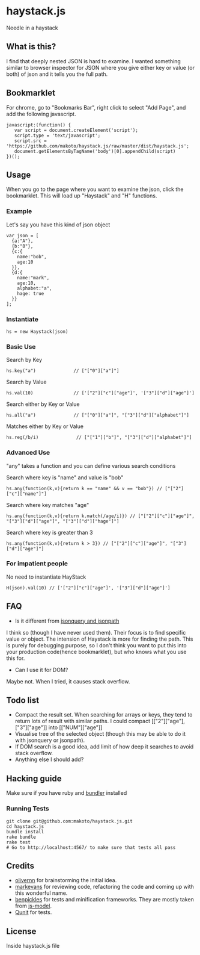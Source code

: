 # haystack.js

Needle in a haystack

## What is this?

I find that deeply nested JSON is hard to examine. I wanted something similar to browser inspector for JSON where you give either key or value (or both) of json and it tells you the full path.

## Bookmarklet

For chrome, go to "Bookmarks Bar", right click to select "Add Page", and add the following javascript.

    javascript:(function() {
       var script = document.createElement('script');
       script.type = 'text/javascript';
       script.src = 'https://github.com/makoto/haystack.js/raw/master/dist/haystack.js';
       document.getElementsByTagName('body')[0].appendChild(script)
    })();

## Usage

When you go to the page where you want to examine the json, click the bookmarklet. This will load up "Haystack" and "H" functions.

### Example

Let's say you have this kind of json object

    var json = [
      {a:"A"},
      {b:"B"},
      {c:{
        name:"bob",
        age:10
      }},
      {d:{
        name:"mark",
        age:10,
        alphabet:"a",
        hage: true
      }}
    ];

### Instantiate

    hs = new Haystack(json)

### Basic Use

Search by Key

    hs.key("a")              // ["["0"]["a"]"]

Search by Value

    hs.val(10)               // ['["2"]["c"]["age"]', '["3"]["d"]["age"]']

Search either by Key or Value

    hs.all("a")              // ["["0"]["a"]", "["3"]["d"]["alphabet"]"]

Matches either by Key or Value

    hs.reg(/b/i)              // ["["1"]["b"]", "["3"]["d"]["alphabet"]"]

### Advanced Use

"any" takes a function and you can define various search conditions

Search where key is "name" and value is "bob"

    hs.any(function(k,v){return k == "name" && v == "bob"}) // ["["2"]["c"]["name"]"]
    

Search where key matches "age"

    hs.any(function(k,v){return k.match(/age/i)}) // ["["2"]["c"]["age"]", "["3"]["d"]["age"]", "["3"]["d"]["hage"]"]


Search where key is greater than 3

    hs.any(function(k,v){return k > 3}) // ["["2"]["c"]["age"]", "["3"]["d"]["age"]"]

### For impatient people

No need to instantiate HayStack

    H(json).val(10) // ['["2"]["c"]["age"]', '["3"]["d"]["age"]']

## FAQ

- Is it different from [jsonquery and jsonpath](http://www.sitepen.com/blog/2008/07/16/jsonquery-data-querying-beyond-jsonpath/)

I think so (though I have never used them). Their focus is to find specific value or object. The intension of Haystack is more for finding the path. This is purely for debugging purpose, so I don't think you want to put this into your production code(hence bookmarklet), but who knows what you use this for.

- Can I use it for DOM?

Maybe not. When I tried, it causes stack overflow.

## Todo list

- Compact the result set. When searching for arrays or keys, they tend to return lots of result with similar paths. I could compact [["2"]["age"], ["3"]["age"]] into [["NUM"]["age"]]
- Visualise tree of the selected object (though this may be able to do it with jsonquery or jsonpath).
- If DOM search is a good idea, add limit of how deep it searches to avoid stack overflow.
- Anything else I should add?

## Hacking guide

Make sure if you have ruby and [bundler](http://gembundler.com/) installed

### Running Tests

    git clone git@github.com:makoto/haystack.js.git
    cd haystack.js
    bundle install
    rake bundle
    rake test
    # Go to http://localhost:4567/ to make sure that tests all pass

## Credits

- [olivernn](https://github.com/markevans) for brainstorming the initial idea.
- [markevans](https://github.com/markevans) for reviewing code, refactoring the code and coming up with this  wonderful name.
- [benpickles](https://github.com/benpickles) for tests and minification frameworks. They are mostly taken from [js-model](https://github.com/benpickles/js-model).
- [Qunit](http://docs.jquery.com/Qunit) for tests.

## License

Inside haystack.js file
